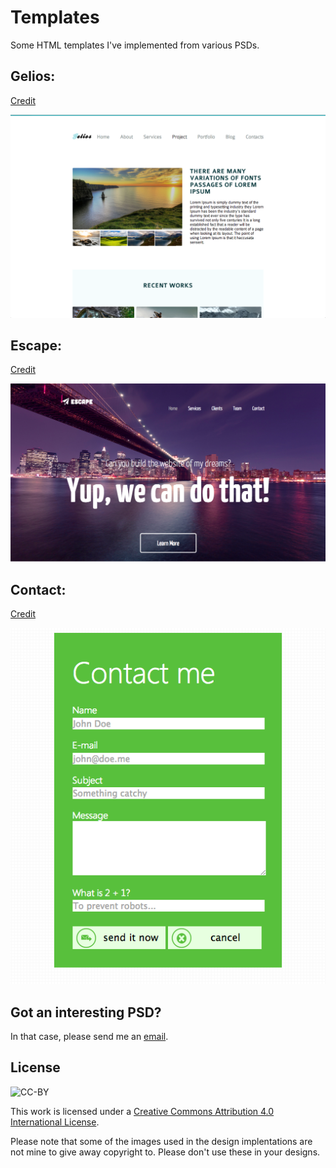 Templates
=========

Some HTML templates I've implemented from various PSDs.

Gelios:
----------
[Credit](http://www.blazrobar.com/2014/user-submitted-psds/gelios-psd-template/)

![](/gelios/screenshot.png?raw=true)


Escape:
----------
[Credit](http://www.blazrobar.com/2014/user-submitted-psds/escape-one-page-holding-page-psd-design/)

![](/escape/screenshot.png?raw=true)


Contact:
----------
[Credit](http://www.cssjunction.com/freebies/metro-ui-style-contact-form-psd/)

![](/contact/screenshot.png?raw=true)

Got an interesting PSD?
-------------------
In that case, please send me an [email](https://adrianke.com/contact).

License
-------
![CC-BY](https://i.creativecommons.org/l/by/4.0/88x31.png)

This work is licensed under a [Creative Commons Attribution 4.0 International License](http://creativecommons.org/licenses/by/4.0/).

Please note that some of the images used in the design implentations are not mine to give away copyright to. Please don't use these in your designs.